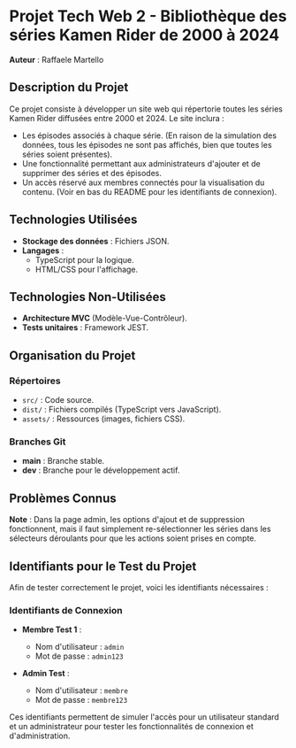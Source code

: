 # Projet Tech Web 2 - Bibliothèque des séries Kamen Rider de 2000 à 2024

**Auteur** : Raffaele Martello

## Description du Projet
Ce projet consiste à développer un site web qui répertorie toutes les séries Kamen Rider diffusées entre 2000 et 2024. Le site inclura :
- Les épisodes associés à chaque série. (En raison de la simulation des données, tous les épisodes ne sont pas affichés, bien que toutes les séries soient présentes).
- Une fonctionnalité permettant aux administrateurs d'ajouter et de supprimer des séries et des épisodes.
- Un accès réservé aux membres connectés pour la visualisation du contenu. (Voir en bas du README pour les identifiants de connexion).

## Technologies Utilisées
- **Stockage des données** : Fichiers JSON.
- **Langages** :
  - TypeScript pour la logique.
  - HTML/CSS pour l'affichage.

## Technologies Non-Utilisées
- **Architecture MVC** (Modèle-Vue-Contrôleur).
- **Tests unitaires** : Framework JEST.

## Organisation du Projet
### Répertoires
- `src/` : Code source.
- `dist/` : Fichiers compilés (TypeScript vers JavaScript).
- `assets/` : Ressources (images, fichiers CSS).

### Branches Git
- **main** : Branche stable.
- **dev** : Branche pour le développement actif.

## Problèmes Connus
**Note** : Dans la page admin, les options d'ajout et de suppression fonctionnent, mais il faut simplement re-sélectionner les séries dans les sélecteurs déroulants pour que les actions soient prises en compte.

## Identifiants pour le Test du Projet
Afin de tester correctement le projet, voici les identifiants nécessaires :
### Identifiants de Connexion
- **Membre Test 1** :
  - Nom d'utilisateur : `admin`
  - Mot de passe : `admin123`
  
- **Admin Test** :
  - Nom d'utilisateur : `membre`
  - Mot de passe : `membre123`

Ces identifiants permettent de simuler l'accès pour un utilisateur standard et un administrateur pour tester les fonctionnalités de connexion et d'administration.
